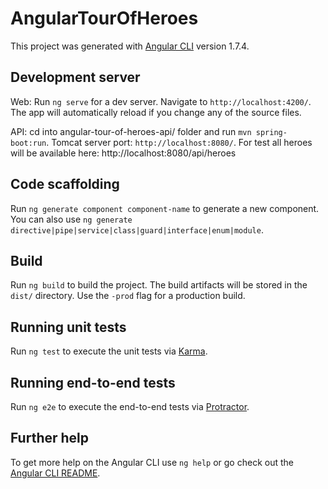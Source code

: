# AngularTourOfHeroes

This project was generated with [Angular CLI](https://github.com/angular/angular-cli) version 1.7.4.

## Development server

Web: Run `ng serve` for a dev server. Navigate to `http://localhost:4200/`. The app will automatically reload if you change any of the source files.

API: cd into angular-tour-of-heroes-api/ folder and run `mvn spring-boot:run`. Tomcat server port: `http://localhost:8080/`. For test all heroes will be available here: http://localhost:8080/api/heroes

## Code scaffolding

Run `ng generate component component-name` to generate a new component. You can also use `ng generate directive|pipe|service|class|guard|interface|enum|module`.

## Build

Run `ng build` to build the project. The build artifacts will be stored in the `dist/` directory. Use the `-prod` flag for a production build.

## Running unit tests

Run `ng test` to execute the unit tests via [Karma](https://karma-runner.github.io).

## Running end-to-end tests

Run `ng e2e` to execute the end-to-end tests via [Protractor](http://www.protractortest.org/).

## Further help

To get more help on the Angular CLI use `ng help` or go check out the [Angular CLI README](https://github.com/angular/angular-cli/blob/master/README.md).
